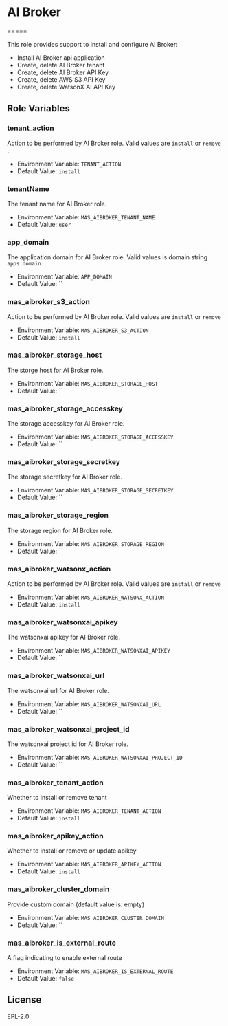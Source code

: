 # AI Broker

=====

This role provides support to install and configure AI Broker:

* Install AI Broker api application
* Create, delete AI Broker tenant
* Create, delete AI Broker API Key
* Create, delete AWS S3 API Key
* Create, delete WatsonX AI API Key

Role Variables
--------------

### tenant_action

Action to be performed by AI Broker role. Valid values are `install` or `remove` .
  
* Environment Variable: `TENANT_ACTION`
* Default Value: `install`

### tenantName

The tenant name for AI Broker role.

* Environment Variable: `MAS_AIBROKER_TENANT_NAME`
* Default Value: `user`

### app_domain

The application domain for AI Broker role. Valid values is domain string `apps.domain`

* Environment Variable: `APP_DOMAIN`
* Default Value: ``

### mas_aibroker_s3_action

Action to be performed by AI Broker role. Valid values are `install` or `remove`

* Environment Variable: `MAS_AIBROKER_S3_ACTION`
* Default Value: `install`

### mas_aibroker_storage_host

The storge host for AI Broker role.

* Environment Variable: `MAS_AIBROKER_STORAGE_HOST`
* Default Value: ``

### mas_aibroker_storage_accesskey

The storage accesskey for AI Broker role.

* Environment Variable: `MAS_AIBROKER_STORAGE_ACCESSKEY`
* Default Value: ``

### mas_aibroker_storage_secretkey

The storage secretkey for AI Broker role. 

* Environment Variable: `MAS_AIBROKER_STORAGE_SECRETKEY`
* Default Value: ``

### mas_aibroker_storage_region

The storage region for AI Broker role.

* Environment Variable: `MAS_AIBROKER_STORAGE_REGION`
* Default Value: ``

### mas_aibroker_watsonx_action

Action to be performed by AI Broker role. Valid values are `install` or `remove`

* Environment Variable: `MAS_AIBROKER_WATSONX_ACTION`
* Default Value: `install`

### mas_aibroker_watsonxai_apikey

The watsonxai apikey for AI Broker role.

* Environment Variable: `MAS_AIBROKER_WATSONXAI_APIKEY`
* Default Value: ``

### mas_aibroker_watsonxai_url

The watsonxai url for AI Broker role.

* Environment Variable: `MAS_AIBROKER_WATSONXAI_URL`
* Default Value: ``

### mas_aibroker_watsonxai_project_id

The watsonxai project id for AI Broker role.

* Environment Variable: `MAS_AIBROKER_WATSONXAI_PROJECT_ID`
* Default Value: ``

### mas_aibroker_tenant_action

Whether to install or remove tenant 
* Environment Variable: `MAS_AIBROKER_TENANT_ACTION`
* Default Value: `install`

### mas_aibroker_apikey_action

Whether to install or remove or update apikey
* Environment Variable: `MAS_AIBROKER_APIKEY_ACTION`
* Default Value: `install`

### mas_aibroker_cluster_domain

Provide custom domain (default value is: empty)
* Environment Variable: `MAS_AIBROKER_CLUSTER_DOMAIN`
* Default Value: ``

### mas_aibroker_is_external_route

A flag indicating to enable external route
* Environment Variable: `MAS_AIBROKER_IS_EXTERNAL_ROUTE`
* Default Value: `false`

License
-------

EPL-2.0
